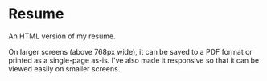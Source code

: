 # Resume
An HTML version of my resume.

On larger screens (above 768px wide), it can be saved to a PDF format or printed as a single-page as-is.  I've also made it responsive so that it can be viewed easily on smaller screens.

